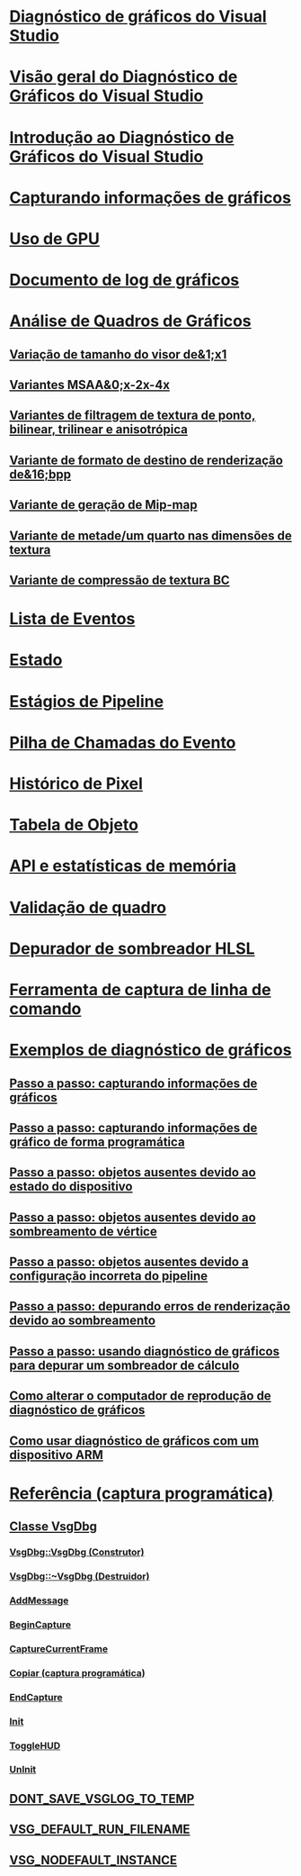 # [Diagnóstico de gráficos do Visual Studio](visual-studio-graphics-diagnostics.md)
# [Visão geral do Diagnóstico de Gráficos do Visual Studio](overview-of-visual-studio-graphics-diagnostics.md)
# [Introdução ao Diagnóstico de Gráficos do Visual Studio](getting-started-with-visual-studio-graphics-diagnostics.md)
# [Capturando informações de gráficos](capturing-graphics-information.md)
# [Uso de GPU](gpu-usage.md)
# [Documento de log de gráficos](graphics-log-document.md)
# [Análise de Quadros de Gráficos](graphics-frame-analysis.md)
## [Variação de tamanho do visor de&1;x1](1x1-viewport-size-variant.md)
## [Variantes MSAA&0;x-2x-4x](0x-2x-4x-msaa-variants.md)
## [Variantes de filtragem de textura de ponto, bilinear, trilinear e anisotrópica](point-bilinear-trilinear-and-anisotropic-texture-filtering-variants.md)
## [Variante de formato de destino de renderização de&16;bpp](16bpp-render-target-format-variant.md)
## [Variante de geração de Mip-map](mip-map-generation-variant.md)
## [Variante de metade/um quarto nas dimensões de textura](half-quarter-texture-dimensions-variant.md)
## [Variante de compressão de textura BC](bc-texture-compression-variant.md)
# [Lista de Eventos](graphics-event-list.md)
# [Estado](graphics-state.md)
# [Estágios de Pipeline](graphics-pipeline-stages.md)
# [Pilha de Chamadas do Evento](graphics-event-call-stack.md)
# [Histórico de Pixel](graphics-pixel-history.md)
# [Tabela de Objeto](graphics-object-table.md)
# [API e estatísticas de memória](graphics-api-and-memory-statistics.md)
# [Validação de quadro](graphics-frame-validation.md)
# [Depurador de sombreador HLSL](hlsl-shader-debugger.md)
# [Ferramenta de captura de linha de comando](command-line-capture-tool.md)
# [Exemplos de diagnóstico de gráficos](graphics-diagnostics-examples.md)
## [Passo a passo: capturando informações de gráficos](walkthrough-capturing-graphics-information.md)
## [Passo a passo: capturando informações de gráfico de forma programática](walkthrough-capturing-graphics-information-programmatically.md)
## [Passo a passo: objetos ausentes devido ao estado do dispositivo](walkthrough-missing-objects-due-to-device-state.md)
## [Passo a passo: objetos ausentes devido ao sombreamento de vértice](walkthrough-missing-objects-due-to-vertex-shading.md)
## [Passo a passo: objetos ausentes devido a configuração incorreta do pipeline](walkthrough-missing-objects-due-to-misconfigured-pipeline.md)
## [Passo a passo: depurando erros de renderização devido ao sombreamento](walkthrough-debugging-rendering-errors-due-to-shading.md)
## [Passo a passo: usando diagnóstico de gráficos para depurar um sombreador de cálculo](walkthrough-using-graphics-diagnostics-to-debug-a-compute-shader.md)
## [Como alterar o computador de reprodução de diagnóstico de gráficos](how-to-change-the-graphics-diagnostics-playback-machine.md)
## [Como usar diagnóstico de gráficos com um dispositivo ARM](how-to-use-graphics-diagnostics-with-an-arm-device.md)
# [Referência (captura programática)](reference-programmatic-capture.md)
## [Classe VsgDbg](vsgdbg-class.md)
### [VsgDbg::VsgDbg (Construtor)](vsgdbg-vsgdbg-constructor.md)
### [VsgDbg::~VsgDbg (Destruidor)](vsgdbg-tilde-vsgdbg-destructor.md)
### [AddMessage](addmessage.md)
### [BeginCapture](begincapture.md)
### [CaptureCurrentFrame](capturecurrentframe.md)
### [Copiar (captura programática)](copy-programmatic-capture.md)
### [EndCapture](endcapture.md)
### [Init](init.md)
### [ToggleHUD](togglehud.md)
### [UnInit](uninit.md)
## [DONT_SAVE_VSGLOG_TO_TEMP](dont-save-vsglog-to-temp.md)
## [VSG_DEFAULT_RUN_FILENAME](vsg-default-run-filename.md)
## [VSG_NODEFAULT_INSTANCE](vsg-nodefault-instance.md)
